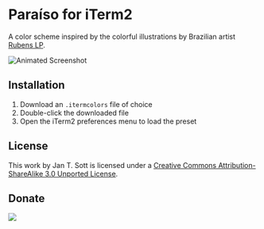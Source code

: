 # Paraíso for iTerm2

A color scheme inspired by the colorful illustrations by Brazilian artist [Rubens LP][1].

![Animated Screenshot][2]

## Installation

1. Download an `.itermcolors` file of choice
2. Double-click the downloaded file
3. Open the iTerm2 preferences menu to load the preset

## License

This work by Jan T. Sott is licensed under a [Creative Commons Attribution-ShareAlike 3.0 Unported License][3].

## Donate

[<img src="https://raw.github.com/balupton/flattr-buttons/master/badge-89x18.gif" />][4]

[1]: http://www.rubenslp.com.br/
[2]: https://raw.github.com/idleberg/Paraiso-iTerm2/master/images/screenshot.gif
[3]: http://creativecommons.org/licenses/by-sa/3.0/deed.en_US
[4]: https://flattr.com/submit/auto?user_id=idleberg&url=https://github.com/idleberg/Paraiso-iTerm2/&title=Paraiso%20Color%20Scheme&description=A%29color%29scheme%29inspired%29by%29the%29colorful%29illustrations%29by%29Brazilian%29artist%29Rubens%29LP&language=en_GB&tags=iterm,color%20scheme,theme,syntax%20highlight,style-sheets&hidden=0&category=software